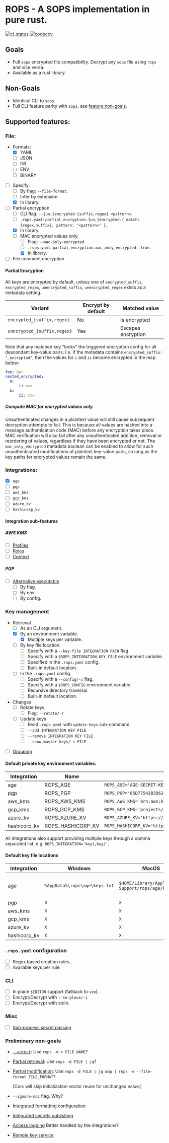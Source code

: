 # ROPS - A SOPS implementation in pure rust.

[![ci_status](https://github.com/gibbz00/rops/actions/workflows/ci.yml/badge.svg)](https://github.com/gibbz00/rops/actions/workflows/ci.yml)
[![codecov](https://codecov.io/gh/gibbz00/rops/graph/badge.svg?token=nOnGXghHYk)](https://codecov.io/gh/gibbz00/rops)

## Goals

* Full `sops` encrypted file compatibility. Decrypt any `sops` file using `rops` and vice versa.
* Available as a rust library.

## Non-Goals

* Identical CLI to `sops`.
* Full CLI feature parity with `sops`, see [feature non-goals](#preliminary-non-goals).

## Supported features:

### File:

- Formats:
  - [X] YAML
  - [ ] JSON
  - [ ] INI
  - [ ] ENV
  - [ ] BINARY
- [ ] Specify:
  - [ ] By flag: `--file-format`.
  - [ ] Infer by extension.
  - [X] In library.
- [ ] Partial encryption
    - [ ] CLI flag: `--{un,}encrypted-{suffix,regex} <pattern>`.
    - [ ] `.rops.yaml`: `partial_encryption.{un,}encrypted.{ match: {regex,suffix}, pattern: "<pattern>" }`.
    - [X] In library.
  - [ ] MAC encrypted values only.
    - [ ] Flag: `--mac-only-encrypted`.
    - [ ] `.rops.yaml`: `partial_encryption.mac_only_encrypted: true`.
    - [X] In library.
- [ ] File comment encryption

#### Partial Encryption

All keys are encrypted by default, unless one of `encrypted_suffix`, `encrypted_regex`, `unencrypted_suffix`, `unencrypted_regex` exists as a metadata setting.

| Variant                     | Encrypt by default | Matched value      |
| ---                         | ---                | ---                |
| `encrypted_{suffix,regex}`  | No                 | Is encrypted       |
| `unncrypted_{suffix,regex}` | Yes                | Escapes encryption |

Note that any matched key "locks" the triggered encryption config for all descendant key-value pairs. I.e. if the metadata contains `encrypted_suffix: "_encrypted"`, then the values for `i` and `ii` become encrypted in the map below:

```yaml
foo: bar
nested_encrypted:
  a:
      i: xxx
  b:
      ii: xxx
```

##### Compute MAC for encrypted values only

Unauthenticated changes in a plaintext value will still cause subsequent decryption attempts to fail. This is because all values are hashed into a message authentication code (MAC) before any encryption takes place. MAC verification will also fail after any unauthenticated addition, removal or reordering of values, regardless if they have been encrypted or not. The `mac_only_encrypted` metadata boolean can be enabled to allow for such unauthenticated modifications of plaintext key-value pairs, so long as the key paths for encrypted values remain the same.

### Integrations:

- [X] `age`
- [ ] `pgp`
- [ ] `aws_kms`
- [ ] `gcp_kms`
- [ ] `azure_kv`
- [ ] `hashicorp_kv`

#### Integration sub-features

##### AWS KMS

- [ ] [Profiles](https://github.com/getsops/sops#27kms-aws-profiles)
- [ ] [Roles](https://github.com/getsops/sops#28assuming-roles-and-using-kms-in-various-aws-accounts)
- [ ] [Context](https://github.com/getsops/sops#29aws-kms-encryption-context)

##### PGP

- [ ] [Alternative executable](https://github.com/getsops/sops#212specify-a-different-gpg-executable)
  - [ ] By flag.
  - [ ] By env.
  - [ ] By config.

### Key management

- Retrieval
  - [ ] As an CLI argument.
  - [X] By an environment variable.
    - [X] Multiple keys per variable.
  - [ ] By key file location.
    - [ ] Specify with a `--key-file INTEGRATION PATH` flag.
    - [ ] Specify with a `$ROPS_INTEGRATION_KEY_FILE` environment variable.
    - [ ] Specified in the `.rops.yaml` config.
    - [ ] Built-in default location.
  - [ ] In the `.rops.yaml` config.
    - [ ] Specify with a `--config/-c` flag.
    - [ ] Specify with a `$ROPS_CONFIG` environment variable.
    - [ ] Recursive directory traversal.
    - [ ] Built-in default location.
- Changes
  - [ ] Rotate keys
    - [ ] Flag: `--rotate/-r`
  - [ ] Update keys
    - [ ] Read `.rops.yaml` with `update-keys` sub-command.
    - [ ] `--add INTEGRATION KEY FILE`
    - [ ] `--remove INTEGRATION KEY FILE`
    - [ ] `--show-master-keys/-s FILE`
- [ ] [Grouping](https://github.com/getsops/sops#214key-groups)

#### Default private key environment variables:

Integration  | Name              | Example                                                                                        |
---          | ---               | ---                                                                                            |
age          | ROPS_AGE          | `ROPS_AGE='AGE-SECRET-KEY-1CZG0RPQJNDZWZMRMJLNYSF6H00WK0ECYAVE83ALFC2KE53WJ2FRSNZ8GCL'`        |
pgp          | ROPS_PGP          | `ROPS_PGP='85D77543B3D624B63CEA9E6DBC17301B491B3F21,E60892BB9BD89A69F759A1A0A3D652173B763E8F'` |
aws_kms      | ROPS_AWS_KMS      | `ROPS_AWS_KMS='arn:aws:kms:us-east-1:656532927350:key/920aff2e-c5f1-4040-943a-047fa387b27e'`   |
gcp_kms      | ROPS_GCP_KMS      | `ROPS_GCP_KMS='projects/my-project/locations/global/keyRings/sops/cryptoKeys/sops-key'`        |
azure_kv     | ROPS_AZURE_KV     | `ROPS_AZURE_KV='https://sops.vault.azure.net/keys/sops-key/some-string'`                       |
hashicorp_kv | ROPS_HASHICORP_KV | `ROPS_HASHICORP_KV='http://127.0.0.1:8200/v1/sops/keys/firstkey'`                              |

All integrations also support providing multiple keys through a comma separated list, e.g. `ROPS_INTEGRATION='key1,key2'`.

#### Default key file locations

Integration  | Windows                       | MacOS                                                 | Linux                              | Format                     |
---          | ---                           | ---                                                   | ---                                | ---                        |
age          | `%AppData%\rops\age\keys.txt` | `$HOME/Library/Application Support/rops/age/keys.txt` | $XDG_CONFIG_HOME/rops/age/keys.txt | Per newline, `# Comments`. |
pgp          | `X`                           | `X`                                                   | `X`                                | `X`                        |
aws_kms      | `X`                           | `X`                                                   | `X`                                | `X`                        |
gcp_kms      | `X`                           | `X`                                                   | `X`                                | `X`                        |
azure_kv     | `X`                           | `X`                                                   | `X`                                | `X`                        |
hashicorp_kv | `X`                           | `X`                                                   | `X`                                | `X`                        |

### `.rops.yaml` configuration

- [ ] Regex based creation rules.
- [ ] Available keys per rule.

### CLI

- [ ] In place `$EDITOR` support (fallback to `vim`).
- [ ] Encrypt/Decrypt with `--in-place/-i`
- [ ] Encrypt/Decrypt with stdin.

### Misc

  - [ ] [Sub-process secret passing](https://github.com/getsops/sops#218passing-secrets-to-other-processes)

### Preliminary non-goals

- [`--output`](https://github.com/getsops/sops#217saving-output-to-a-file): Use `rops -d > FILE_NAME`?

- [Partial retrieval](https://github.com/getsops/sops#45extract-a-sub-part-of-a-document-tree): Use `rops -d FILE | jq`?

- [Partial modification](https://github.com/getsops/sops#46set-a-sub-part-in-a-document-tree): Use `rops -d FILE | jq map | rops -e --file-format FILE_FORMAT`?

  (Con: will skip initialization vector reuse for unchanged value.)

- `--ignore-mac` flag. Why?

- [Integrated formatting configuration](https://github.com/getsops/sops#32json-and-json_binary-indentation)

- [Integrated secrets publishing](https://github.com/getsops/sops#219using-the-publish-command)

- [Access logging](https://github.com/getsops/sops#216auditing) Better handled by the integrations?

- [Remote key service](https://github.com/getsops/sops#215key-service)
